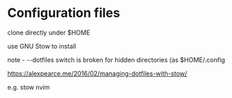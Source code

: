 # Configuration files

clone directly under $HOME

use GNU Stow to install

note - --dotfiles switch is broken for hidden directories (as $HOME/.config

https://alexpearce.me/2016/02/managing-dotfiles-with-stow/

e.g. stow nvim
